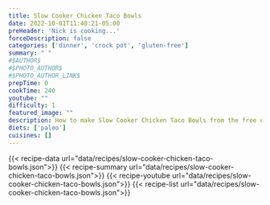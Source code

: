 ```yaml
---
title: Slow Cooker Chicken Taco Bowls
date: 2022-10-01T11:40:21-05:00
preHeader: 'Nick is cooking...'
forceDescription: false
categories: ['dinner', 'crock pot', 'gluten-free']
summary: " "
#$AUTHOR$
#$PHOTO_AUTHOR$
#$PHOTO_AUTHOR_LINK$
prepTime: 0
cookTime: 240
youtube: ""
difficulty: 1
featured_image: ""
description: How to make Slow Cooker Chicken Taco Bowls from the free online cookbook
diets: ['paleo']
cuisines: []
---
```

{{< recipe-data url="data/recipes/slow-cooker-chicken-taco-bowls.json">}}
{{< recipe-summary url="data/recipes/slow-cooker-chicken-taco-bowls.json">}}
{{< recipe-youtube url="data/recipes/slow-cooker-chicken-taco-bowls.json">}}
{{< recipe-list url="data/recipes/slow-cooker-chicken-taco-bowls.json">}}
